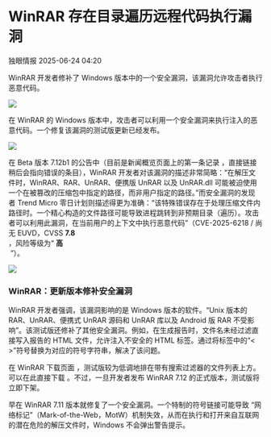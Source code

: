 #  WinRAR 存在目录遍历远程代码执行漏洞  
 独眼情报   2025-06-24 04:20  
  
WinRAR 开发者修补了 Windows 版本中的一个安全漏洞，该漏洞允许攻击者执行恶意代码。  
  
![](https://mmbiz.qpic.cn/sz_mmbiz_png/KgxDGkACWnS7xKYB0KyXoI7ePvtakia78EA1iat8ibc3vD3OIYEpM5NF0ibhedmoxKDlNceJib47LHsl2bKBzE21vAg/640?wx_fmt=png&from=appmsg "")  
  
在 WinRAR 的 Windows 版本中，攻击者可以利用一个安全漏洞来执行注入的恶意代码。一个修复该漏洞的测试版更新已经发布。  
  
![](https://mmbiz.qpic.cn/sz_mmbiz_png/KgxDGkACWnS7xKYB0KyXoI7ePvtakia78iatky6Ay799CibErAakBUUGRl9ibyG4wKAGP284BMmPSGV5MX7sATvpEA/640?wx_fmt=png&from=appmsg "")  
  
在 Beta 版本 7.12b1 的公告中（目前是新闻概览页面上的第一条记录 ，直接链接稍后会指向错误的条目），WinRAR 开发者对该漏洞的描述非常简略：“在解压文件时，WinRAR、RAR、UnRAR、便携版 UnRAR 以及 UnRAR.dll 可能被迫使用一个在被篡改的压缩包中指定的路径，而非用户指定的路径。”而安全漏洞的发现者 Trend Micro 零日计划则描述得更为准确：“该特殊错误存在于处理压缩文件内路径时。一个精心构造的文件路径可能导致进程跳转到非预期目录（遍历）。攻击者可以利用此漏洞，在当前用户的上下文中执行恶意代码”（CVE-2025-6218 / 尚无 EUVD，CVSS **7.8**  
，风险等级为“ **高**  
 ”）。  
  
![](https://mmbiz.qpic.cn/sz_mmbiz_png/KgxDGkACWnS7xKYB0KyXoI7ePvtakia78Bguevg4KicZ7t7OMbC0Yh1ulGpFPxicdISWk7GB7GvOSrWBKHpvYiaFwA/640?wx_fmt=png&from=appmsg "")  
  
### WinRAR：更新版本修补安全漏洞  
  
WinRAR 开发者强调，该漏洞影响的是 Windows 版本的软件。“Unix 版本的 RAR、UnRAR、便携式 UnRAR 源码和 UnRAR 库以及 Android 版 RAR 不受影响”。该测试版还修补了其他安全漏洞。例如，在生成报告时，文件名未经过滤直接写入报告的 HTML 文件，允许注入不安全的 HTML 标签。通过将标签中的“< >”符号替换为对应的符号字符串，解决了该问题。  
  
在 WinRAR 下载页面 ，测试版较为低调地排在带有搜索过滤器的文件列表上方。可以在此直接下载 。不过，一旦开发者发布 WinRAR 7.12 的正式版本，测试版将立即下架。  
  
早在 WinRAR 7.11 版本就修复了一个安全漏洞。一个特制的符号链接可能导致 “网络标记”（Mark-of-the-Web，MotW）机制失效，从而在执行和打开来自互联网的潜在危险的解压文件时，Windows 不会弹出警告提示。  
  
  
